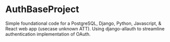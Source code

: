 # AuthBaseProject
Simple foundational code for a PostgreSQL, Django, Python, Javascript, & React web app (usecase unknown ATT).
Using django-allauth to streamline authentication implementation of OAuth.
